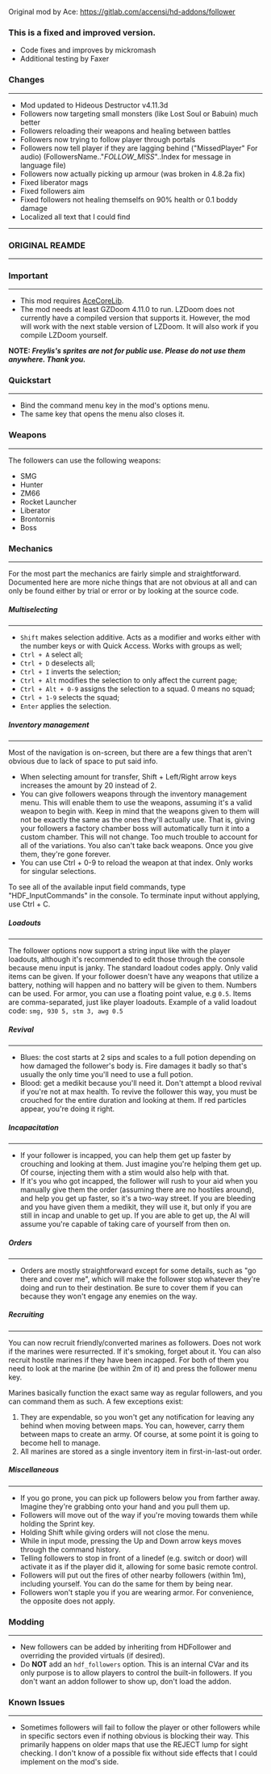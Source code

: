 Original mod by Ace: https://gitlab.com/accensi/hd-addons/follower

### This is a fixed and improved version.
- Code fixes and improves by mickromash
- Additional testing by Faxer


### Changes
---
- Mod updated to Hideous Destructor v4.11.3d
- Followers now targeting small monsters (like Lost Soul or Babuin) much better
- Followers reloading their weapons and healing between battles
- Followers now trying to follow player through portals
- Followers now tell player if they are lagging behind ("MissedPlayer" For audio) (FollowersName.."_FOLLOW_MISS_"..Index for message in language file)
- Followers now actually picking up armour (was broken in 4.8.2a fix)
- Fixed liberator mags
- Fixed followers aim
- Fixed followers not healing themselfs on 90% health or 0.1 boddy damage
- Localized all text that I could find





---
### ORIGINAL REAMDE
---



### Important
---
- This mod requires [AceCoreLib](https://gitlab.com/accensi/hd-addons/acecorelib).
- The mod needs at least GZDoom 4.11.0 to run. LZDoom does not currently have a compiled version that supports it. However, the mod will work with the next stable version of LZDoom. It will also work if you compile LZDoom yourself.

**NOTE: *Freylis's sprites are not for public use. Please do not use them anywhere. Thank you.***

### Quickstart
---
- Bind the command menu key in the mod's options menu.
- The same key that opens the menu also closes it.

### Weapons
---
The followers can use the following weapons:
- SMG
- Hunter
- ZM66
- Rocket Launcher
- Liberator
- Brontornis
- Boss

### Mechanics
---
For the most part the mechanics are fairly simple and straightforward. Documented here are more niche things that are not obvious at all and can only be found either by trial or error or by looking at the source code.

##### Multiselecting
---
- `Shift` makes selection additive. Acts as a modifier and works either with the number keys or with Quick Access. Works with groups as well;
- `Ctrl + A` select all;
- `Ctrl + D` deselects all;
- `Ctrl + I` inverts the selection;
- `Ctrl + Alt` modifies the selection to only affect the current page;
- `Ctrl + Alt + 0-9` assigns the selection to a squad. 0 means no squad;
- `Ctrl + 1-9` selects the squad;
- `Enter` applies the selection.

##### Inventory management
---
Most of the navigation is on-screen, but there are a few things that aren't obvious due to lack of space to put said info.
- When selecting amount for transfer, Shift + Left/Right arrow keys increases the amount by 20 instead of 2.
- You can give followers weapons through the inventory management menu. This will enable them to use the weapons, assuming it's a valid weapon to begin with. Keep in mind that the weapons given to them will not be exactly the same as the ones they'll actually use. That is, giving your followers a factory chamber boss will automatically turn it into a custom chamber. This will not change. Too much trouble to account for all of the variations. You also can't take back weapons. Once you give them, they're gone forever.
- You can use Ctrl + 0-9 to reload the weapon at that index. Only works for singular selections.

To see all of the available input field commands, type "HDF_InputCommands" in the console. To terminate input without applying, use Ctrl + C.

##### Loadouts
---
The follower options now support a string input like with the player loadouts, although it's recommended to edit those through the console because menu input is janky. The standard loadout codes apply. Only valid items can be given. If your follower doesn't have any weapons that utilize a battery, nothing will happen and no battery will be given to them. Numbers can be used. For armor, you can use a floating point value, e.g `0.5`. Items are comma-separated, just like player loadouts. Example of a valid loadout code: `smg, 930 5, stm 3, awg 0.5`

##### Revival
---
- Blues: the cost starts at 2 sips and scales to a full potion depending on how damaged the follower's body is. Fire damages it badly so that's usually the only time you'll need to use a full potion.
- Blood: get a medikit because you'll need it. Don't attempt a blood revival if you're not at max health. To revive the follower this way, you must be crouched for the entire duration and looking at them. If red particles appear, you're doing it right.

##### Incapacitation
---
- If your follower is incapped, you can help them get up faster by crouching and looking at them. Just imagine you're helping them get up. Of course, injecting them with a stim would also help with that.
- If it's you who got incapped, the follower will rush to your aid when you manually give them the order (assuming there are no hostiles around), and help you get up faster, so it's a two-way street. If you are bleeding and you have given them a medikit, they will use it, but only if you are still in incap and unable to get up. If you are able to get up, the AI will assume you're capable of taking care of yourself from then on.

##### Orders
---
- Orders are mostly straightforward except for some details, such as "go there and cover me", which will make the follower stop whatever they're doing and run to their destination. Be sure to cover them if you can because they won't engage any enemies on the way.

##### Recruiting
---
You can now recruit friendly/converted marines as followers. Does not work if the marines were resurrected. If it's smoking, forget about it. You can also recruit hostile marines if they have been incapped. For both of them you need to look at the marine (be within 2m of it) and press the follower menu key.

Marines basically function the exact same way as regular followers, and you can command them as such. A few exceptions exist:
1. They are expendable, so you won't get any notification for leaving any behind when moving between maps. You can, however, carry them between maps to create an army. Of course, at some point it is going to become hell to manage.
2. All marines are stored as a single inventory item in first-in-last-out order.

##### Miscellaneous
---
- If you go prone, you can pick up followers below you from farther away. Imagine they're grabbing onto your hand and you pull them up.
- Followers will move out of the way if you're moving towards them while holding the Sprint key.
- Holding Shift while giving orders will not close the menu.
- While in input mode, pressing the Up and Down arrow keys moves through the command history.
- Telling followers to stop in front of a linedef (e.g. switch or door) will activate it as if the player did it, allowing for some basic remote control.
- Followers will put out the fires of other nearby followers (within 1m), including yourself. You can do the same for them by being near.
- Followers won't staple you if you are wearing armor. For convenience, the opposite does not apply.

### Modding
---
- New followers can be added by inheriting from HDFollower and overriding the provided virtuals (if desired).
- Do **NOT** add an `hdf_followers` option. This is an internal CVar and its only purpose is to allow players to control the built-in followers. If you don't want an addon follower to show up, don't load the addon.

### Known Issues
---
- Sometimes followers will fail to follow the player or other followers while in specific sectors even if nothing obvious is blocking their way. This primarily happens on older maps that use the REJECT lump for sight checking. I don't know of a possible fix without side effects that I could implement on the mod's side.
